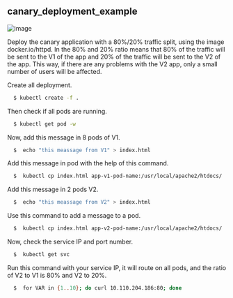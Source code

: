 
## canary_deployment_example

![image](https://github.com/Abhay956/canary_deployment_example/assets/141961610/e0f2bdcd-e7fa-49a6-aba8-0ec3609159e4)


Deploy the canary application with a 80%/20% traffic split, using the image docker.io/httpd. In the 80% and 20% ratio means that 80% of the traffic will be sent to the V1 of the app and 20% of the traffic will be sent to the V2 of the app. This way, if there are any problems with the V2 app, only a small number of users will be affected.

Create all deployment.

```bash
  $ kubectl create -f .
```

Then check if all pods are running.

```bash
  $ kubectl get pod -w
```
Now, add this message in 8 pods of V1.

```bash
  $  echo "this meassage from V1" > index.html 
```
Add this message in pod with the help of this command.

```bash
  $  kubectl cp index.html app-v1-pod-name:/usr/local/apache2/htdocs/
```
Add this message in 2 pods V2.
```bash
  $  echo "this meassage from V2" > index.html 
```
Use this command to add a message to a pod.
```bash
  $  kubectl cp index.html app-v2-pod-name:/usr/local/apache2/htdocs/
```
Now, check the service IP and port number.
```bash
  $  kubectl get svc
```
Run this command with your service IP, it will route on all pods, and the ratio of V2 to V1 is 80% and V2 to 20%.
```bash
  $  for VAR in {1..10}; do curl 10.110.204.186:80; done 
```
